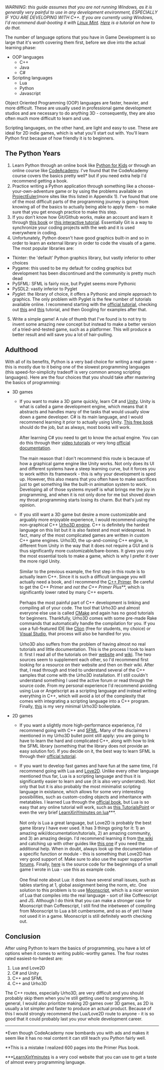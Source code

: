 *WARNING: this guide assumes that you are not running Windows, as it is generally very painful to use in any development environment, ESPECIALLY IF YOU ARE DEVELOPING WITH C++. If you are currently using Windows, I'd recommend dual-booting it with [Linux Mint](https://linuxmint.com/). [Here](https://www.lifewire.com/dual-boot-windows-8-1-linux-mint-2202090) is a tutorial on how to do that.*

The number of language options that you have in Game Development is so large that it's worth covering them first, before we dive into the actual learning phase:

* OOP languages
  * C++
  * Java
  * C#
* Scripting languages
  * Lua
  * Python
  * Javascript

Object Oriented Programming (OOP) languages are faster, heavier, and more difficult. These are usually used in  professional game development studios and are necessary to do anything 3D - consequently, they are also often much more difficult to learn and use.

Scripting languages, on the other hand, are light and easy to use. These are ideal for 2D indie games, which is what you'll start out with. You'll learn Python first because of how friendly it is to beginners.

## The Python Years

1. Learn Python through an online book like [Python for Kids](https://nostarch.com/pythonforkids) or through an online course like [CodeAcademy](https://www.codecademy.com/learn/learn-python). I've found that the CodeAcademy course covers the basics pretty well* but if you need extra help I'd recommend getting a book.
2. Practice writing a Python application through something like a choose-your-own-adventure game or by using the problems available on [ProjectEuler](projecteuler.net)(more sites like this listed in Appendix 1). I've found that one of the most difficult parts of the programming journey is going from knowing all of the basics to actually being able to apply them - so make sure that you get enough practice to make this step.
3. If you don’t know how Git/Github works, make an account and learn it through [this book](https://git-scm.com/book/en/v2) or [this interactive tutorial](https://try.github.io). Essentially Git is a way to synchronize your coding projects with the web and it is used everywhere in coding.
4. Unfortunately, Python doesn't have good graphics built-in and so in order to learn an external library in order to code the visuals of a game. The most popular libraries are:
 * Tkinter: the 'default' Python graphics library, but vastly inferior to other choices
 * Pygame: this used to be my default for coding graphics but development has been discontinued and the community is pretty much dead
 * PySFML: SFML is fairly nice, but Pyglet seems more Pythonic
 * PySDL2: vastly inferior to Pyglet
 * *Pyglet*: the library of choice, it offers a Pythonic and simple approach to graphics.
 The only problem with Pyglet is the few number of tutorials available online. I recommend starting with the [official tutorial](https://pyglet.readthedocs.io/en/pyglet-1.3-maintenance/programming_guide/quickstart.html), checking out [this](https://nullpointertonowhere.com/2017/06/19/game-programming-using-python-pyglet-part-1/) and [this](http://steveasleep.com/pyglettutorial.html) tutorial, and then Googling for examples after that.
5. Write a simple game! A rule of thumb that I've found is to not try to invent some amazing new concept but instead to make a better version of a tried-and-tested game, such as a platformer. This will produce a better result and will save you a lot of hair-pulling.

## Adulthood

With all of its benefits, Python is a very bad choice for writing a real game - this is mostly due to it being one of the slowest programming languages (this speed-for-simplicity tradeoff is very common among scripting languages). Here are the four choices that you should take after mastering the basics of programming:

 * 3D games
   * If you want to make a 3D game quickly, learn C# and [Unity](https://unity3d.com/). Unity is what is called a game development engine, which means that it abstracts and handles many of the tasks that would usually slow down a game developer. C# is its main language, and I would recommend learning it prior to actually using Unity. [This free book](http://www.csharpcourse.com/) should do the job, but as always, most books will work. <br><br> After learning C# you need to get to know the actual engine. You can do this through their [video tutorials](https://unity3d.com/learn/tutorials) or very long [official documentation](https://docs.unity3d.com/2018.1/Documentation/Manual/UnityOverview.html). <br><br> The main reason that I don't recommend this route is because of how a graphical game engine like Unity works. Not only does its UI and different systems have a steep learning curve, but it forces you to work within its framework - this is why your development is sped up. However, this also means that you often have to make sacrifices just to get something like the built-in animation system to work. Developing all of those systems myself is what brings me the joy in programming, and when it is not only done for me but shoved down my throat programming starts losing its charm. But that's just my opinion.

   * If you still want a 3D game but desire a more customizable and arguably more enjoyable experience, I would recommend using the non-graphical C++ [Urho3D engine](https://urho3d.github.io/). C++ is definitely the hardest language on this list but it is also fastest and most widespread. In fact, many of the most complicated games are written in custom C++ game engines. Urho3D, the up-and-coming C++ engine, is different from Unity in the way that it does not require a GUI and is thus significantly more customizable/bare-bones. It gives you only the most essential tools to make a game, which is why I prefer it over the more rigid Unity. <br><br> Similar to the previous example, the first step in this route is to actually learn C++. Since it is such a difficult language you will actually need a book, and I recommend the [C++ Primer](https://www.amazon.com/Primer-5th-Stanley-B-Lippman/dp/0321714113). Be careful to get the C++ Primer and *not the C++ Primer Plus***, which is significantly lower rated by many C++ experts.<br><br>Perhaps the most painful part of C++ development is linking and compiling all of your code. The tool that Urho3D and almost everyone else use is called [CMake](https://cmake.org/) and again has no good tutorials for beginners. Thankfully, Urho3D comes with some pre-made Rake commands that automatically handle the compilation for you. If you use a full-featured IDE like [Clion](https://www.jetbrains.com/clion/) (free for students, my choice) or [Visual Studio](https://www.visualstudio.com/), that process will also be handled for you.<br><br>Urho3D also suffers from the problem of having almost no real tutorials and little documentation. This is the process I took to learn it: first I read all of the tutorials on their [website](https://urho3d.github.io/documentation/1.7/index.html) and [wiki](https://github.com/urho3d/Urho3D/wiki). The two sources seem to supplement each other, so I'd recommend first looking for a resource on their website and then on their wiki. After that, I read through and tried to understand several of the C++ samples that come with the Urho3D installation. If I still couldn't understand something I used the active forum or read through the source code. From my personal experience I'd recommend avoiding using Lua or Angelscript as a scripting language and instead writing everything in C++, which will avoid a lot of the complexity that comes with integrating a scripting language into a C++ program. Finally, [this](https://github.com/Jetmate/Urho3D-boilerplate/tree/master/boilerplate) is my very minimal Urho3D boilerplate.

 * 2D games
   * If you want a slightly more high-performance experience, I'd recommend going with C++ and [SFML](https://www.sfml-dev.org). Many of the disclaimers I mentioned in my Urho3D bullet point still apply: you are going to have to learn the hard and complicated C++, along with how to link the SFML library (something that the library does not provide an easy solution for). If you decide on it, the best way to learn SFML is through their [official tutorial](https://www.sfml-dev.org/tutorials/2.4/).

   * If you want to develop fast games and have fun at the same time, I'd recommend going with Lua and [Love2D](love2d.org). Unlike every other language mentioned thus far, Lua is a scripting language and thus it is significantly easier to learn and use (it is also very underrated). Not only that but it is also probably the most minimalist scripting language in existance, which allows for some very interesting possibilities, such as custom-coding objects and inheritance with metatables. I learned Lua through the [official book](https://www.lua.org/pil/), but Lua is so easy that any online tutorial will work, such as [this TutorialsPoint](https://www.tutorialspoint.com/lua/) or even the very brief [LearnXinYminutes on lua](https://learnxinyminutes.com/docs/lua/)***.<br><br>
   Not only is Lua a great language, but Love2D is probably the best game library I have ever used. It has 3 things going for it: 1) an amazing wiki/documentation/tutorials, 2) an amazing community, and 3) an amazing design. I'd recommend learning it from [the wiki](https://love2d.org/wiki/Main_Page) and catching up with other guides like [this one](https://love2d.org/wiki/Tutorial:Baseline_2D_Platformer) if you need the additional help. When in doubt, always look up the documentation of a specific function or module - this is something that Love2D has very good support of. Make sure to also use the super supportive [forums](https://love2d.org/forums/). Finally, [here](https://github.com/Jetmate/Ascension2) is the source code for the beginnings of a small game I wrote in Lua - use this as example code.<br><br>One final note about Lua: it does have several small issues, such as tables starting at 1, global assignment being the norm, etc. One solution to this problem is to use [Moonscript](https://moonscript.org/), which is a nicer version of Lua that compiles into the real language - sort of like Coffeescript and JS. Although I do think that you can make a stronger case for Moonscript than Coffeescript, I still find the inbetween of compiling from Moonscript to Lua a bit cumbersome, and so as of yet I have not used it in a game. Moonscript is still definitely worth checking out.

## Conclusion

After using Python to learn the basics of programming, you have a lot of options when it comes to writing public-worthy games. The four routes rated easiest-to-hardest are:

1. Lua and Love2D
2. C# and Unity
3. C++ and SFML
4. C++ and Urho3D

The C++ routes, especially Urho3D, are very difficult and you should probably skip them when you're still getting used to programming. In general, I would also prioritize making 2D games over 3D games, as 2D is usually a lot simpler and faster to produce an actual product. Because of this I would strongly recommend the Lua/Love2D route to anyone - it is so good that it could probably last you your whole development career.

---

*Even though CodeAcademy now bombards you with ads and makes it seem like it has no real content it can still teach you Python fairly well.

**This is a mistake I realized 600 pages into the Primer Plus book.

***[LearnXinYminutes](https://learnxinyminutes.com/) is a very cool website that you can use to get a taste of almost every programming language.
